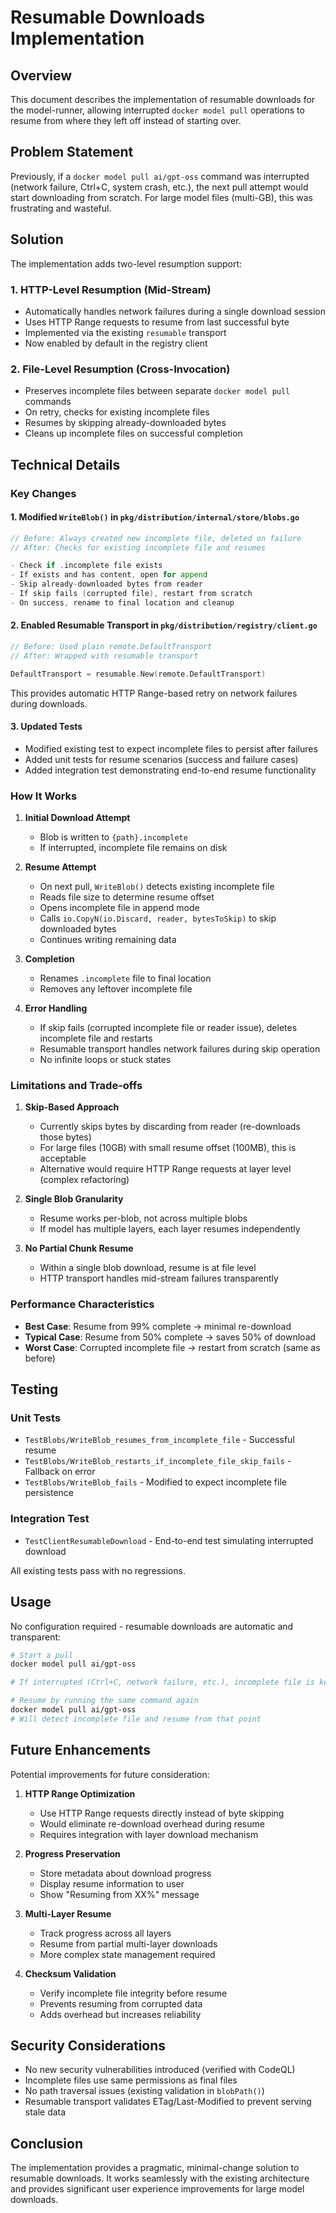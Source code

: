 # Resumable Downloads Implementation

## Overview

This document describes the implementation of resumable downloads for the model-runner, allowing interrupted `docker model pull` operations to resume from where they left off instead of starting over.

## Problem Statement

Previously, if a `docker model pull ai/gpt-oss` command was interrupted (network failure, Ctrl+C, system crash, etc.), the next pull attempt would start downloading from scratch. For large model files (multi-GB), this was frustrating and wasteful.

## Solution

The implementation adds two-level resumption support:

### 1. HTTP-Level Resumption (Mid-Stream)
- Automatically handles network failures during a single download session
- Uses HTTP Range requests to resume from last successful byte
- Implemented via the existing `resumable` transport
- Now enabled by default in the registry client

### 2. File-Level Resumption (Cross-Invocation)
- Preserves incomplete files between separate `docker model pull` commands
- On retry, checks for existing incomplete files
- Resumes by skipping already-downloaded bytes
- Cleans up incomplete files on successful completion

## Technical Details

### Key Changes

#### 1. Modified `WriteBlob()` in `pkg/distribution/internal/store/blobs.go`
```go
// Before: Always created new incomplete file, deleted on failure
// After: Checks for existing incomplete file and resumes

- Check if .incomplete file exists
- If exists and has content, open for append
- Skip already-downloaded bytes from reader
- If skip fails (corrupted file), restart from scratch
- On success, rename to final location and cleanup
```

#### 2. Enabled Resumable Transport in `pkg/distribution/registry/client.go`
```go
// Before: Used plain remote.DefaultTransport
// After: Wrapped with resumable transport

DefaultTransport = resumable.New(remote.DefaultTransport)
```

This provides automatic HTTP Range-based retry on network failures during downloads.

#### 3. Updated Tests
- Modified existing test to expect incomplete files to persist after failures
- Added unit tests for resume scenarios (success and failure cases)
- Added integration test demonstrating end-to-end resume functionality

### How It Works

1. **Initial Download Attempt**
   - Blob is written to `{path}.incomplete`
   - If interrupted, incomplete file remains on disk

2. **Resume Attempt**
   - On next pull, `WriteBlob()` detects existing incomplete file
   - Reads file size to determine resume offset
   - Opens incomplete file in append mode
   - Calls `io.CopyN(io.Discard, reader, bytesToSkip)` to skip downloaded bytes
   - Continues writing remaining data

3. **Completion**
   - Renames `.incomplete` file to final location
   - Removes any leftover incomplete file

4. **Error Handling**
   - If skip fails (corrupted incomplete file or reader issue), deletes incomplete file and restarts
   - Resumable transport handles network failures during skip operation
   - No infinite loops or stuck states

### Limitations and Trade-offs

1. **Skip-Based Approach**
   - Currently skips bytes by discarding from reader (re-downloads those bytes)
   - For large files (10GB) with small resume offset (100MB), this is acceptable
   - Alternative would require HTTP Range requests at layer level (complex refactoring)

2. **Single Blob Granularity**
   - Resume works per-blob, not across multiple blobs
   - If model has multiple layers, each layer resumes independently

3. **No Partial Chunk Resume**
   - Within a single blob download, resume is at file level
   - HTTP transport handles mid-stream failures transparently

### Performance Characteristics

- **Best Case**: Resume from 99% complete → minimal re-download
- **Typical Case**: Resume from 50% complete → saves 50% of download
- **Worst Case**: Corrupted incomplete file → restart from scratch (same as before)

## Testing

### Unit Tests
- `TestBlobs/WriteBlob_resumes_from_incomplete_file` - Successful resume
- `TestBlobs/WriteBlob_restarts_if_incomplete_file_skip_fails` - Fallback on error
- `TestBlobs/WriteBlob_fails` - Modified to expect incomplete file persistence

### Integration Test
- `TestClientResumableDownload` - End-to-end test simulating interrupted download

All existing tests pass with no regressions.

## Usage

No configuration required - resumable downloads are automatic and transparent:

```bash
# Start a pull
docker model pull ai/gpt-oss

# If interrupted (Ctrl+C, network failure, etc.), incomplete file is kept

# Resume by running the same command again
docker model pull ai/gpt-oss
# Will detect incomplete file and resume from that point
```

## Future Enhancements

Potential improvements for future consideration:

1. **HTTP Range Optimization**
   - Use HTTP Range requests directly instead of byte skipping
   - Would eliminate re-download overhead during resume
   - Requires integration with layer download mechanism

2. **Progress Preservation**
   - Store metadata about download progress
   - Display resume information to user
   - Show "Resuming from XX%" message

3. **Multi-Layer Resume**
   - Track progress across all layers
   - Resume from partial multi-layer downloads
   - More complex state management required

4. **Checksum Validation**
   - Verify incomplete file integrity before resume
   - Prevents resuming from corrupted data
   - Adds overhead but increases reliability

## Security Considerations

- No new security vulnerabilities introduced (verified with CodeQL)
- Incomplete files use same permissions as final files
- No path traversal issues (existing validation in `blobPath()`)
- Resumable transport validates ETag/Last-Modified to prevent serving stale data

## Conclusion

The implementation provides a pragmatic, minimal-change solution to resumable downloads. It works seamlessly with the existing architecture and provides significant user experience improvements for large model downloads.
